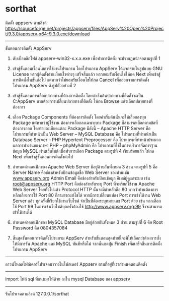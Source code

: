 # sorthat
ติดตั้ง appserv ตามลิงค์ https://sourceforge.net/projects/appserv/files/AppServ%20Open%20Project/9.3.0/appserv-x64-9.3.0.exe/download

-----------------------------------------------------------------------------------------------------------------

ขั้นตอนการติดตั้ง AppServ
1. ดับเบิ้ลคลิกไฟล์ appserv-win32-x.x.x.exe เพื่อทำการติดตั้ง จะปรากฏหน้าจอตามรูปที่ 1
 
2. เข้าสู่ขั้นตอนเงื่อนไขการใช้งานโปรแกรม โดยโปรแกรม AppServ ได้แจกจ่ายในรูปแบบ GNU License หากผู้ติดตั้งอ่านเงื่อนไขต่างๆ เสร็จสิ้นแล้ว หากยอมรับเงื่อนไขให้กด Next เพื่อเข้าสู่การติดตั้งในขั้นต่อไป แต่หากว่าไม่ยอมรับเงื่อนไขให้กด Cancel เพื่อออกจากการติดตั้งโปรแกรม AppServ ดังรูปตัวอย่างที่ 2

3. เข้าสู่ขั้นตอนการเลือกปลายทางที่ต้องการติดตั้ง โดยค่าเริ่มต้นปลายทางที่ติดตั้งจะเป็น C:AppServ
หากต้องการเปลี่ยนปลายทางที่ติดตั้ง ให้กด Browse แล้วเลือกปลายทางที่ต้องการ 

4. เลือก Package Components ที่ต้องการติดตั้ง โดยค่าเริ่มต้นนั้นจะให้เลือกลงทุก Package แต่หากว่าผู้ใช้งาน
ต้องการเลือกลงเฉพาะบาง Package ก็สามารถเลือกตามข้อที่ต้องการออก โดยรายละเอียดแต่ละ Package มีดังนี้
– Apache HTTP Server คือ โปรแกรมที่ทำหน้าเป็น Web Server
– MySQL Database คือ โปรแกรมที่ทำหน้าเป็น Database Server
– PHP Hypertext Preprocessor คือ โปรแกรมที่ทำหน้าประมวลผลการทำงานของภาษา PHP
– phpMyAdmin คือ โปรแกรมที่ใช้ในการบริหารจัดการฐานข้อมูล MySQL ผ่านเว็บไซต์
เมื่อทำการเลือก Package ตามรูปที่ 4 เรียบร้อยแล้ว ให้กด Next เพื่อเข้าสู่ขั้นตอนการติดตั้งต่อไป

5. กำหนดค่าคอนฟิกของ Apache Web Server มีอยู่ด้วยกันทั้งหมด 3 ส่วน ตามรูปที่ 5 คือ
Server Name   คือช่องสำหรับป้อนข้อมูลชื่อ Web Server ของท่านเช่น www.appserv.org
Admin Email    คือช่องสำหรับป้อนข้อมูล อีเมล์ผู้ดูแลระบบ เช่น root@appserv.org
HTTP Port       คือช่องสำหรับระบุ Port ที่จะเรียกใช้งาน Apache Web Server โดยทั่วไปแล้ว Protocol
HTTP นั้นจะมีค่าหลักคือ 80 หากว่าท่านต้องการหลีกเลี่ยงการใช้ Port 80 ก็สามารถแก้ไขได้
หากมีการเปลี่ยนแปลง Port การเข้าใช้งาน Web Server แล้ว ทุกครั้งที่เรียกใช้งานเว็บไซต์
จำเป็นที่ต้องระบุหมายเลข Port ด้วย เช่น หากเลือกใช้ Port 99 ในการเข้าเว็บไซต์ทุกครั้งต้องใช้
http://www.appserv.org:99 จึงจะสามารถเข้าใช้งานได้

6. กำหนดค่าคอนฟิกของ MySQL Database มีอยู่ด้วยกันทั้งหมด 3 ส่วน ตามรูปที่ 6 คือ
Root Password        คือ 0804357084

7. สิ้นสุดขั้นตอนการติดตั้งโปรแกรม AppServ สำหรับขั้นตอนสุดท้ายนี้จะมีให้เลือกว่าต้องการสั่งให้มีการรัน Apache และ MySQL
ทันทีหรือไม่ จากนั้นกดปุ่ม Finish เพื่อเสร็จสิ้นการติดตั้งโปรแกรม AppServ

----------------------------------------------------------------------------------------------------------------

ดาวน์โหลดโฟล์เดอร์โปรเจคมาวางในโฟลเดอร์ Appserv ตามที่อยู่ที่เรากำหนดตอนติดตั้ง

----------------------------------------------------------------------------------------------------------------
 
import ไฟล์ sql ที่แนบมาให้ด้วย ลงใน mysql Database ของ appserv

----------------------------------------------------------------------------------------------------------------

รันโปรเจคตามลิงค์ 127.0.0.1/sorthat
